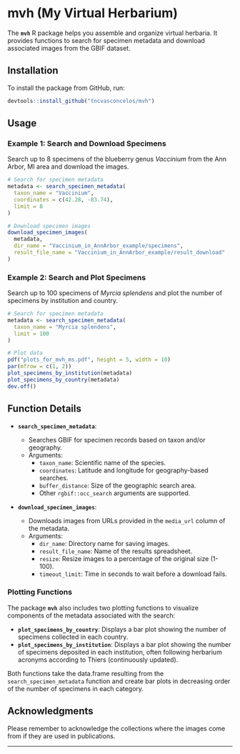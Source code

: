 # mvh (My Virtual Herbarium)

The **`mvh`** R package helps you assemble and organize virtual herbaria. It provides functions to search for specimen metadata and download associated images from the GBIF dataset.

## Installation

To install the package from GitHub, run:

```r
devtools::install_github("tncvasconcelos/mvh")
```

## Usage

### Example 1: Search and Download Specimens

Search up to 8 specimens of the blueberry genus *Vaccinium* from the Ann Arbor, MI area and download the images.

```r
# Search for specimen metadata
metadata <- search_specimen_metadata(
  taxon_name = "Vaccinium",
  coordinates = c(42.28, -83.74),
  limit = 8
)

# Download specimen images
download_specimen_images(
  metadata,
  dir_name = "Vaccinium_in_AnnArbor_example/specimens",
  result_file_name = "Vaccinium_in_AnnArbor_example/result_download"
)
```

### Example 2: Search and Plot Specimens

Search up to 100 specimens of *Myrcia splendens* and plot the number of specimens by institution and country.

```r
# Search for specimen metadata
metadata <- search_specimen_metadata(
  taxon_name = "Myrcia splendens",
  limit = 100
)

# Plot data
pdf("plots_for_mvh_ms.pdf", height = 5, width = 10)
par(mfrow = c(1, 2))
plot_specimens_by_institution(metadata)
plot_specimens_by_country(metadata)
dev.off()
```


## Function Details

- **`search_specimen_metadata`**: 
  - Searches GBIF for specimen records based on taxon and/or geography.
  - Arguments:
    - `taxon_name`: Scientific name of the species.
    - `coordinates`: Latitude and longitude for geography-based searches.
    - `buffer_distance`: Size of the geographic search area.
    - Other `rgbif::occ_search` arguments are supported.

- **`download_specimen_images`**: 
  - Downloads images from URLs provided in the `media_url` column of the metadata.
  - Arguments:
    - `dir_name`: Directory name for saving images.
    - `result_file_name`: Name of the results spreadsheet.
    - `resize`: Resize images to a percentage of the original size (1-100).
    - `timeout_limit`: Time in seconds to wait before a download fails.

### Plotting Functions

The package **`mvh`** also includes two plotting functions to visualize components of the metadata associated with the search:

- **`plot_specimens_by_country`**: Displays a bar plot showing the number of specimens collected in each country.
- **`plot_specimens_by_institution`**: Displays a bar plot showing the number of specimens deposited in each institution, often following herbarium acronyms according to Thiers (continuously updated).

Both functions take the data.frame resulting from the `search_specimen_metadata` function and create bar plots in decreasing order of the number of specimens in each category.

## Acknowledgments

Please remember to acknowledge the collections where the images come from if they are used in publications.

---